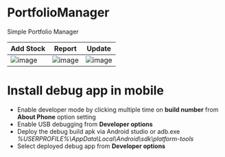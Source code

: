 # PortfolioManager

Simple Portfolio Manager

| Add Stock                                                                                                     | Report                                                                                                        | Update                                                                                                        |
| ------------------------------------------------------------------------------------------------------------- | ------------------------------------------------------------------------------------------------------------- | ------------------------------------------------------------------------------------------------------------- |
| ![image](https://user-images.githubusercontent.com/2716202/79053213-46cd1380-7c59-11ea-8eb0-1e6c377415f5.png) | ![image](https://user-images.githubusercontent.com/2716202/79053155-b8589200-7c58-11ea-80ac-88257e0943e2.png) | ![image](https://user-images.githubusercontent.com/2716202/79062332-22a01f80-7cb7-11ea-944e-80d97d3b7b6a.png) |

# Install debug app in mobile

- Enable developer mode by clicking multiple time on **build number** from **About Phone** option setting
- Enable USB debugging from **Developer options**
- Deploy the debug build apk via Android studio or adb.exe _%USERPROFILE%\AppData\Local\Android\sdk\platform-tools_
- Select deployed debug app from **Developer options**

